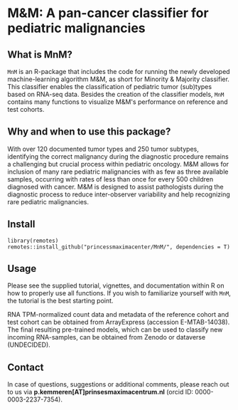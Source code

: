 # M&M: A pan-cancer classifier for pediatric malignancies

## What is MnM?

`MnM` is an R-package that includes the code for running the newly developed machine-learning algorithm M&M, as short for Minority & Majority classifier. This classifier enables the classification of pediatric tumor (sub)types based on RNA-seq data. Besides the creation of the classifier models, `MnM` contains many functions to visualize M&M's performance on reference and test cohorts.

## Why and when to use this package?

With over 120 documented tumor types and 250 tumor subtypes, identifying the correct malignancy during the diagnostic procedure remains a challenging but crucial process within pediatric oncology. M&M allows for inclusion of many rare pediatric malignancies with as few as three available samples, occurring with rates of less than once for every 500 children diagnosed with cancer. M&M is designed to assist pathologists during the diagnostic process to reduce inter-observer variability and help recognizing rare pediatric malignancies.

## Install

```{r}
library(remotes)
remotes::install_github("princessmaximacenter/MnM/", dependencies = T)

```

## Usage

Please see the supplied tutorial, vignettes, and documentation within R on how to properly use all functions. If you wish to familiarize yourself with `MnM`, the tutorial is the best starting point.

RNA TPM-normalized count data and metadata of the reference cohort and test cohort can be obtained from ArrayExpress (accession E-MTAB-14038). The final resulting pre-trained models, which can be used to classify new incoming RNA-samples, can be obtained from Zenodo or dataverse (UNDECIDED).

## Contact

In case of questions, suggestions or additional comments, please reach out to us via **p.kemmeren[AT]prinsesmaximacentrum.nl** (orcid ID: 0000-0003-2237-7354).
